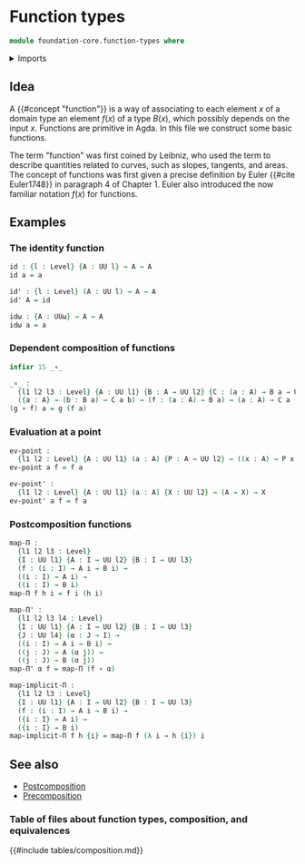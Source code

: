 # Function types

```agda
module foundation-core.function-types where
```

<details><summary>Imports</summary>

```agda
open import foundation.universe-levels
```

</details>

## Idea

A {{#concept "function"}} is a way of associating to each element $x$ of a domain type an element $f(x)$ of a type $B(x)$, which possibly depends on the input $x$. Functions are primitive in Agda. In this file we construct some basic functions.

The term "function" was first coined by Leibniz, who used the term to describe quantities related to curves, such as slopes, tangents, and
areas. The concept of functions was first given a precise definition by Euler {{#cite Euler1748}} in paragraph 4 of Chapter 1. Euler also introduced the now familiar notation $f(x)$ for functions.

## Examples

### The identity function

```agda
id : {l : Level} {A : UU l} → A → A
id a = a

id' : {l : Level} (A : UU l) → A → A
id' A = id

idω : {A : UUω} → A → A
idω a = a
```

### Dependent composition of functions

```agda
infixr 15 _∘_

_∘_ :
  {l1 l2 l3 : Level} {A : UU l1} {B : A → UU l2} {C : (a : A) → B a → UU l3} →
  ({a : A} → (b : B a) → C a b) → (f : (a : A) → B a) → (a : A) → C a (f a)
(g ∘ f) a = g (f a)
```

### Evaluation at a point

```agda
ev-point :
  {l1 l2 : Level} {A : UU l1} (a : A) {P : A → UU l2} → ((x : A) → P x) → P a
ev-point a f = f a

ev-point' :
  {l1 l2 : Level} {A : UU l1} (a : A) {X : UU l2} → (A → X) → X
ev-point' a f = f a
```

### Postcomposition functions

```agda
map-Π :
  {l1 l2 l3 : Level}
  {I : UU l1} {A : I → UU l2} {B : I → UU l3}
  (f : (i : I) → A i → B i) →
  ((i : I) → A i) →
  ((i : I) → B i)
map-Π f h i = f i (h i)

map-Π' :
  {l1 l2 l3 l4 : Level}
  {I : UU l1} {A : I → UU l2} {B : I → UU l3}
  {J : UU l4} (α : J → I) →
  ((i : I) → A i → B i) →
  ((j : J) → A (α j)) →
  ((j : J) → B (α j))
map-Π' α f = map-Π (f ∘ α)

map-implicit-Π :
  {l1 l2 l3 : Level}
  {I : UU l1} {A : I → UU l2} {B : I → UU l3}
  (f : (i : I) → A i → B i) →
  ({i : I} → A i) →
  ({i : I} → B i)
map-implicit-Π f h {i} = map-Π f (λ i → h {i}) i
```

## See also

- [Postcomposition](foundation.postcomposition-functions.md)
- [Precomposition](foundation.precomposition-functions.md)

### Table of files about function types, composition, and equivalences

{{#include tables/composition.md}}
